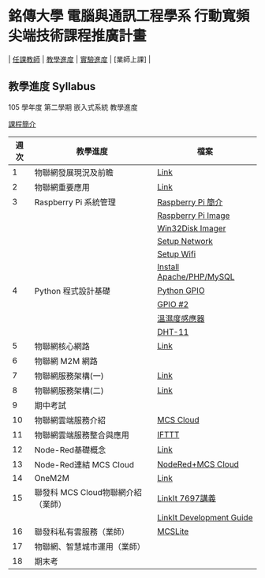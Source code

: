 # 銘傳大學 電腦與通訊工程學系 行動寬頻尖端技術課程推廣計畫


| [任課教師](/Teacher/deer.md) | [教學進度](/Slide/README.md) | [實驗進度](/Lab/README.md) | [業師上課] |

## 教學進度 Syllabus

105 學年度 第二學期 嵌入式系統 教學進度


[課程簡介](00-嵌入式系統.pptx)



|週次	|	教學進度				| 檔案 |
|-------|---------------------------|---|
| 1	|	物聯網發展現況及前瞻			|[Link](01-物聯網發展現況及前瞻.pptx)|
| 2	|	物聯網重要應用				|[Link](07-物聯網應用.pptx)|
| 3	|	Raspberry Pi 系統管理		|[Raspberry Pi 簡介](http://www.powenko.com/wordpress/?p=4324)|
|	|								|[Raspberry Pi Image](https://docs.labs.mediatek.com/resource/linkit7697-arduino/en)|
|	|								|[Win32Disk Imager](https://sourceforge.net/projects/win32diskimager/)|
|	|								|[Setup Network](https://www.raspberrypi.org/documentation/remote-access/ssh/)|
|	|								|[Setup Wifi](https://www.raspberrypi.com.tw/2152/setting-up-wifi-with-the-command-line/)|
|	|								|[Install Apache/PHP/MySQL](http://www.powenko.com/wordpress/?p=4324)|
| 4	|	Python 程式設計基礎			|[Python GPIO](http://raspberry.io/projects/view/reading-and-writing-from-gpio-ports-from-python/)|
|	|								|[GPIO #2](http://makezine.com/projects/tutorial-raspberry-pi-gpio-pins-and-python/)|
|	|								|[溫濕度感應器](http://makezine.com/projects/tutorial-raspberry-pi-gpio-pins-and-python/)|
|	|								|[DHT-11](https://cdn-shop.adafruit.com/datasheets/DHT11-chinese.pdf)|
| 5	|	物聯網核心網路				|[Link](04-物聯網核心網路.pptx)|
| 6	|	物聯網 M2M 網路				||
| 7	|	物聯網服務架構(一)				|[Link](05-物聯網服務架構1.pptx)|
| 8	|	物聯網服務架構(二)				|[Link](06-物聯網服務架構2.pptx)|
| 9	|	期中考試						|
|10	|	物聯網雲端服務介紹				|[MCS Cloud](https://mcs.mediatek.com/zh-TW/)|
|11	|	物聯網雲端服務整合與應用		|[IFTTT](https://ifttt.com)|
|12	|	Node-Red基礎概念				| [Link](https://nodered.org)|
|13 |	Node-Red連結 MCS Cloud		| [NodeRed+MCS Cloud](http://blog.cavedu.com/物聯網/好用的物聯網開發工具-使用node-red工具，讀取聯發科雲/)|
|14	|	OneM2M						| [Link](http://www.onem2m.org)|
|15	|	聯發科 MCS Cloud物聯網介紹（業師）| [LinkIt 7697講義](/CaveEdu/LinkIt7697.pptx)|
|	|								|	[LinkIt Development Guide](https://docs.labs.mediatek.com/resource/linkit7697-arduino/en)|
|16	|	聯發科私有雲服務（業師）		| [MCSLite](/CaveEdu/MCSLite.pdf)|
|17	|	物聯網、智慧城市運用（業師）		|
|18	|	期末考						|
